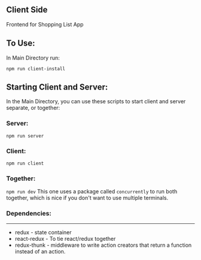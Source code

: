 ## Client Side

Frontend for Shopping List App

## To Use:
In Main Directory run:

`npm run client-install`

## Starting Client and Server:
In the Main Directory, you can use these scripts to start client and server separate, or together:

### Server:
`npm run server`

### Client:
`npm run client`

### Together:
`npm run dev`
This one uses a package called `concurrently` to run both together, which is nice if you don't want to use multiple terminals.

### Dependencies:
____
* redux - state container
* react-redux - To tie react/redux together
* redux-thunk - middleware to write action creators that return a function instead of an action.